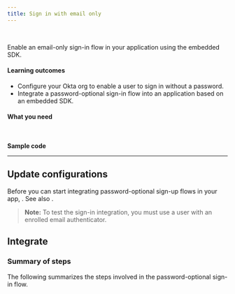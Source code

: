 ```yaml
---
title: Sign in with email only
---
```


<div class="oie-embedded-sdk">

<ApiLifecycle access="ie" /><br>

Enable an email-only sign-in flow in your application using the embedded SDK.

#### Learning outcomes

* Configure your Okta org to enable a user to sign in without a password.
* Integrate a password-optional sign-in flow into an application based on an embedded SDK.

#### What you need

<StackSnippet snippet="whatyouneed" />
</br>

**Sample code**

<StackSnippet snippet="samplecode" />

---

## Update configurations

Before you can start integrating password-optional sign-up flows in your app, <StackSnippet snippet="setupoktaorg" inline/>. See also <StackSnippet snippet="bestpractices" inline />.

> **Note:** To test the sign-in integration, you must use a user with an enrolled email authenticator.

## Integrate

### Summary of steps

The following summarizes the steps involved in the password-optional sign-in flow.

<StackSnippet snippet="integrationsummary" />

<StackSnippet snippet="integrationsteps" />

</div>
